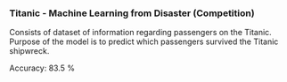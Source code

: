 ### Titanic - Machine Learning from Disaster (Competition)
Consists of dataset of information regarding passengers on the Titanic. Purpose of the model is to predict which passengers survived the Titanic shipwreck.




Accuracy: 83.5 %
